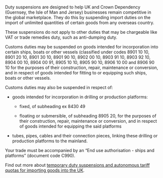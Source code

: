 Duty suspensions are designed to help UK and Crown Dependency (Guernsey, the Isle of Man and Jersey) businesses remain competitive in the global marketplace. They do this by suspending import duties on the import of unlimited quantities of certain goods from any overseas country.

These suspensions do not apply to other duties that may be chargeable like VAT or trade remedies duty, such as anti-dumping duty.

Customs duties may be suspended on goods intended for incorporation into certain ships, boats or other vessels (classified under codes 8901 10 10, 8901 20 10, 8901 30 10, 8901 90 10, 8902 00 10, 8903 91 10, 8903 92 10, 8904 00 10, 8904 00 91, 8905 10 10, 8905 90 10, 8906 10 00 and 8906 90 10 for the purposes of their construction, repair, maintenance or conversion, and in respect of goods intended for fitting to or equipping such ships, boats or other vessels.

Customs duties may also be suspended in respect of:

- goods intended for incorporation in drilling or production platforms:

  - fixed, of subheading ex 8430 49

  - floating or submersible, of subheading 8905 20, for the purposes of their construction, repair, maintenance or conversion, and in respect of goods intended for equipping the said platforms

- tubes, pipes, cables and their connection pieces, linking these drilling or production platforms to the mainland.

Your trade must be accompanied by an “End use authorisation - ships and platforms” (document code C990).

Find out more about [temporary duty suspensions and autonomous tariff quotas for importing goods into the UK](https://www.gov.uk/guidance/duty-suspensions-and-tariff-quotas).